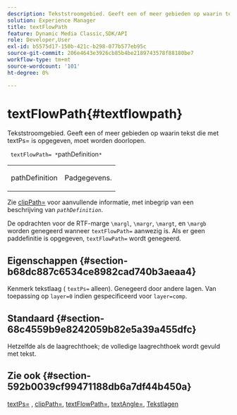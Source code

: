 ```yaml
---
description: Tekststroomgebied. Geeft een of meer gebieden op waarin tekst die met textPs= is opgegeven, moet worden doorlopen.
solution: Experience Manager
title: textFlowPath
feature: Dynamic Media Classic,SDK/API
role: Developer,User
exl-id: b5575d17-150b-421c-b298-077b577eb95c
source-git-commit: 206e4643e3926cb85b4be2189743578f88180be7
workflow-type: tm+mt
source-wordcount: '101'
ht-degree: 0%

---
```


# textFlowPath{#textflowpath}

Tekststroomgebied. Geeft een of meer gebieden op waarin tekst die met textPs= is opgegeven, moet worden doorlopen.

` textFlowPath= *`pathDefinition`*`

<table id="simpletable_52CEFF5C3CCB4642A9A320D01B1BF8E0"> 
 <tr class="strow"> 
  <td class="stentry"> <p> <span class="varname"> pathDefinition </span> </p> </td> 
  <td class="stentry"> <p>Padgegevens. </p> </td> 
 </tr> 
</table>

Zie [clipPath=](../../../../../is-api/http-ref/image-serving-api-ref/c-http-protocol-reference/c-command-reference/r-clippath.md#reference-8139b1b52dc54749b51b109521ddf83d) voor aanvullende informatie, met inbegrip van een beschrijving van *`pathDefinition`*.

De opdrachten voor de RTF-marge `\margl`, `\margr`, `\margt`, en `\margb` worden genegeerd wanneer `textFlowPath=` aanwezig is. Als er geen paddefinitie is opgegeven, `textFlowPath=` wordt genegeerd.

## Eigenschappen {#section-b68dc887c6534ce8982cad740b3aeaa4}

Kenmerk tekstlaag ( `textPs=` alleen). Genegeerd door andere lagen. Van toepassing op `layer=0` indien gespecificeerd voor `layer=comp`.

## Standaard {#section-68c4559b9e8242059b82e5a39a455dfc}

Hetzelfde als de laagrechthoek; de volledige laagrechthoek wordt gevuld met tekst.

## Zie ook {#section-592b0039cf99471188db6a7df44b450a}

[textPs=](../../../../../is-api/http-ref/image-serving-api-ref/c-http-protocol-reference/c-command-reference/r-textps.md#reference-4209a2a6169f44278da2647cfb0cd767) , [clipPath=](../../../../../is-api/http-ref/image-serving-api-ref/c-http-protocol-reference/c-command-reference/r-clippath.md#reference-8139b1b52dc54749b51b109521ddf83d), [textFlowPath=](../../../../../is-api/http-ref/image-serving-api-ref/c-http-protocol-reference/c-command-reference/r-textflowpath.md#reference-0b8d9493d71342f0b6a64a6d221584ef), [textAngle=](../../../../../is-api/http-ref/image-serving-api-ref/c-http-protocol-reference/c-command-reference/r-textangle.md#reference-447f624c0e764d0cb5c75846d1b44d15), [Tekstlagen](../../../../../is-api/http-ref/image-serving-api-ref/c-http-protocol-reference/c-text-formatting/r-text-layers.md#reference-47e78cfb18134db5ab09e17af14a6a8f)
